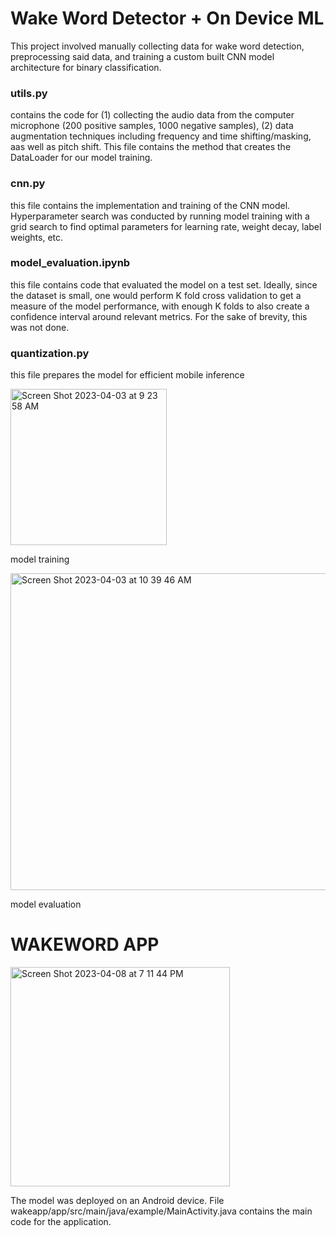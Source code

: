 # Wake Word Detector + On Device ML

This project involved manually collecting data for wake word detection, preprocessing said data, and training a custom built CNN model architecture for binary classification.

### utils.py 
contains the code for (1) collecting the audio data from the computer microphone (200 positive samples, 1000 negative samples), (2) data augmentation techniques including frequency and time shifting/masking, aas well as pitch shift. 
This file contains the method that creates the DataLoader for our model training.

### cnn.py
this file contains the implementation and training of the CNN model. Hyperparameter search was conducted by running model training with a grid search to find optimal parameters for learning rate, weight decay, label weights, etc.

### model_evaluation.ipynb
this file contains code that evaluated the model on a test set. Ideally, since the dataset is small, one would perform K fold cross validation to get a measure of the model performance, with enough K folds to also create a confidence interval around relevant metrics. For the sake of brevity, this was not done. 

### quantization.py
this file prepares the model for efficient mobile inference


<img width="250" alt="Screen Shot 2023-04-03 at 9 23 58 AM" src="https://user-images.githubusercontent.com/22806151/230750444-d8b420ab-e93a-4358-aba5-abd5efc90e3c.png">

model training

<img width="507" alt="Screen Shot 2023-04-03 at 10 39 46 AM" src="https://user-images.githubusercontent.com/22806151/230750448-75b129f6-4635-4ceb-8315-54ffadd2a807.png">

model evaluation


# WAKEWORD APP
<img width="351" alt="Screen Shot 2023-04-08 at 7 11 44 PM" src="https://user-images.githubusercontent.com/22806151/230750641-e0e6381d-6498-4b5e-97d8-1e71be24e93e.png">

The model was deployed on an Android device. File wakeapp/app/src/main/java/example/MainActivity.java contains the main code for the application. 




